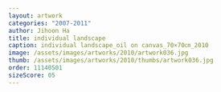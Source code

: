 ```yaml
---
layout: artwork
categories: "2007-2011"
author: Jihoon Ha
title: individual landscape
caption: individual landscape_oil on canvas_70×70㎝_2010
image: /assets/images/artworks/2010/artwork036.jpg
thumb: /assets/images/artworks/2010/thumbs/artwork036.jpg
order: 11140501
sizeScore: 05
---
```

